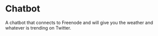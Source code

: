 # Chatbot
A chatbot that connects to Freenode and will give you the weather and whatever is trending on Twitter.
